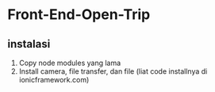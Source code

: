 # Front-End-Open-Trip

## instalasi
1. Copy node modules yang lama
2. Install camera, file transfer, dan file (liat code installnya di ionicframework.com)
